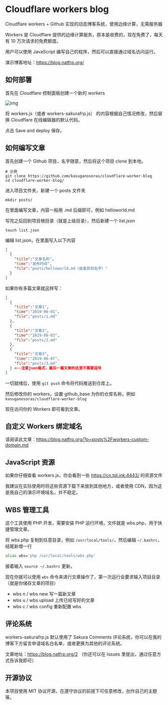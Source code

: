 # Cloudflare workers blog

Cloudflare workers + Github 实现的动态博客系统，使用边缘计算，无需服务器

Workers 是 Cloudflare 提供的边缘计算服务，原本是收费的，现在免费了，每天有 10 万次请求的免费额度。

用户可以使用 JavaScript 编写自己的程序，然后可以直接通过域名访问运行。

演示博客地址：https://blog.natfrp.org/

## 如何部署

首先在 Cloudflare 控制面板创建一个新的 workers

![img](https://i.natfrp.org/a89af0dd723f5be7a9d779509f06657f.png)

将 workers.js（或者 workers-sakurafrp.js） 的内容根据自己情况修改，然后替换 Cloudflare 在线编辑器的默认代码。

点击 Save and deploy 保存。

## 如何编写文章

首先创建一个 Github 项目，名字随意，然后将这个项目 clone 到本地。

```
# 示例
git clone https://github.com/kasuganosoras/cloudflare-worker-blog
cd cloudflare-worker-blog/
```

进入项目文件夹，新建一个 posts 文件夹

```
mkdir posts/
```

在里面编写文章，内容一般用 .md 后缀即可，例如 helloworld.md

写完之后回到项目根目录（就是上级目录），然后新建一个 list.json

```
touch list.json
```

编辑 list.json，在里面写入以下内容

```json
[
  {
    "title":"文章名称",
    "time":"发布时间",
    "file":"posts/helloworld.md（或者其他名字）"
  }
]
```

如果你有多篇文章就这样写：

```json
[
  {
    "title":"文章1",
    "time":"2019-06-01",
    "file":"posts/1.md"
  },
  {
    "title":"文章2",
    "time":"2019-06-03",
    "file":"posts/2.md"
  },
  {
    "title":"文章3",
    "time":"2019-06-07",
    "file":"posts/3.md"
  } <--注意json格式，最后一篇文章的这里不需要逗号
]
```

一切就绪后，使用 `git push` 命令将代码推送到仓库上。

然后修改你的 workers，设置 github_base 为你的仓库名称，例如 `kasuganosoras/cloudflare-worker-blog`

现在访问你的 Workers 即可看到文章。

## 自定义 Workers 绑定域名

请阅读此文章：https://blog.natfrp.org/?p=posts%2Fworkers-custom-domain.md

## JavaScript 资源

如果你仔细查看 workers.js，你会看到一些 https://cn.tql.ink:4443/ 的资源文件

我建议在实际使用时将这些资源下载下来放到其他地方，或者使用 CDN，因为这是我自己的演示环境域名，并不稳定。

## WBS 管理工具

这个工具使用 PHP 开发，需要安装 PHP 运行环境，文件就是 wbs.php，用于快捷管理文章。

将 wbs.php 复制到任意目录，例如 `/usr/local/tools/`，然后编辑 `~/.bashrc`，结尾新增一行

```bash
alias wbs='php /usr/local/tools/wbs.php'
```

接着输入 `source ~/.bashrc` 更新。

现在你就可以使用 `wbs` 命令来进行文章操作了，第一次运行会要求输入项目目录（就是你储存文章的项目）

- wbs n / wbs new 写一篇新文章
- wbs u / wbs upload 上传已经写好的文章
- wbs c / wbs config 重新配置 wbs

## 评论系统

workers-sakurafrp.js 默认使用了 Sakura Comments 评论系统，你可以在我的博客下方留言申请域名白名单，或者更换为其他的评论系统。

文章地址：https://blog.natfrp.org/2 （你还可以在 Issues 里提出，通过任意方式告诉我即可）

## 开源协议

本项目使用 MIT 协议开源，在遵守协议的前提下可任意修改，创作自己的主题等。
